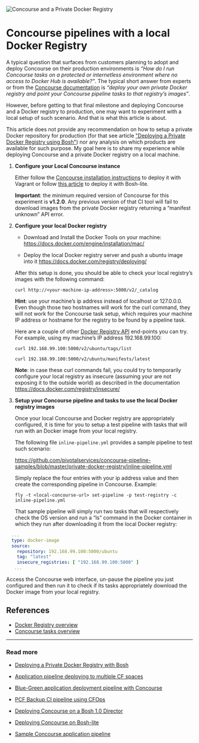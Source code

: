 ![Concourse and a Private Docker Registry](https://raw.githubusercontent.com/pivotalservices/concourse-pipeline-samples/master/common/images/concourse-and-private-registry.jpg)

# Concourse pipelines with a local Docker Registry

A typical question that surfaces from customers planning to adopt and deploy Concourse on their production environments is _“How do I run Concourse tasks on a protected or internetless environment where no access to Docker Hub is available?”_. The typical short answer from experts or from the [Concourse documentation](http://concourse-ci.org/running-tasks.html) is _“deploy your own private Docker registry and point your Concourse pipeline tasks to that registry’s images”_.

However, before getting to that final milestone and deploying Concourse and a Docker registry to production, one may want to experiment with a local setup of such scenario. And that is what this article is about.

This article does not provide any recommendation on how to setup a private Docker repository for production (for that see article ["Deploying a Private Docker Registry using Bosh"](https://github.com/pivotalservices/concourse-pipeline-samples/tree/master/private-docker-registry/docker-registry-release)) nor any analysis on which products are available for such purpose. My goal here is to share my experience while deploying Concourse and a private Docker registry on a local machine.


1. **Configure your Local Concourse instance**

   Either follow the [Concourse installation instructions](http://concourse-ci.org/vagrant.html) to deploy it  with Vagrant or follow [this article](https://github.com/pivotalservices/concourse-pipeline-samples/tree/master/concourse-on-bosh-lite) to deploy it with Bosh-lite.

   **Important**: the minimum required version of Concourse for this experiment is **v1.2.0**. Any previous version of that CI tool will fail to download images from the private Docker registry returning a “manifest unknown” API error.

2. **Configure your local Docker registry**

   - Download and Install the Docker Tools on your machine: https://docs.docker.com/engine/installation/mac/

   - Deploy the local Docker registry server and push a ubuntu image into it https://docs.docker.com/registry/deploying/

   After this setup is done, you should be able to check your local registry’s images with the following command:

   ```curl http://<your-machine-ip-address>:5000/v2/_catalog```

   **Hint**: use your machine’s ip address instead of localhost or 127.0.0.0.
   Even though those two hostnames will work for the curl command, they will not work for the Concourse task setup, which requires your machine IP address or hostname for the registry to be found by a pipeline task.

   Here are a couple of other [Docker Registry API](https://docs.docker.com/registry/spec/api/) end-points you can try.
   For example, using my machine’s IP address 192.168.99.100:

     ```curl 192.168.99.100:5000/v2/ubuntu/tags/list ```

     ```curl 192.168.99.100:5000/v2/ubuntu/manifests/latest ```

   **Note**: in case these curl commands fail, you could try to temporarily configure your local registry as insecure (assuming your are not exposing it to the outside world) as described in the documentation https://docs.docker.com/registry/insecure/

3. **Setup your Concourse pipeline and tasks to use the local Docker registry images**

   Once your local Concourse and Docker registry are appropriately configured, it is time for you to setup a test pipeline with tasks that will run with an Docker image from your local registry.

   The following file ```inline-pipeline.yml``` provides a sample pipeline to test such scenario:

   https://github.com/pivotalservices/concourse-pipeline-samples/blob/master/private-docker-registry/inline-pipeline.yml

   Simply replace the four entries <your-ip-address-goes-here> with your ip address value and then create the corresponding pipeline in Concourse. Example:

   ```fly -t <local-concourse-url> set-pipeline -p test-registry -c inline-pipeline.yml ```

   That sample pipeline will simply run two tasks that will respectively check the OS version and run a “ls” command in the Docker container in which they run after downloading it from the local Docker registry:

``` yaml
  ...
  type: docker-image
  source:
    repository: 192.168.99.100:5000/ubuntu
    tag: "latest"
    insecure_registries: [ "192.168.99.100:5000" ]
   ...
```

  Access the Concourse web interface, un-pause the pipeline you just configured and then run it to check if its tasks appropriately download the Docker image from your local registry.


## References
   - [Docker Registry overview](https://docs.docker.com/registry/overview/)
   - [Concourse tasks overview](http://concourse-ci.org/running-tasks.html)

---

### Read more

- [Deploying a Private Docker Registry with Bosh](https://github.com/pivotalservices/concourse-pipeline-samples/tree/master/private-docker-registry/docker-registry-release)

- [Application pipeline deploying to multiple CF spaces](https://github.com/pivotalservices/sample-app-pipeline)

- [Blue-Green application deployment pipeline with Concourse](https://github.com/pivotalservices/concourse-pipeline-samples/tree/master/blue-green-app-deployment)

- [PCF Backup CI pipeline using CFOps](https://github.com/pivotalservices/concourse-pipeline-samples/tree/master/pcf-cfops-backup)

- [Deploying Concourse on a Bosh 1.0 Director](https://github.com/pivotalservices/concourse-pipeline-samples/tree/master/concourse-on-bosh-1.0)

- [Deploying Concourse on Bosh-lite](https://github.com/pivotalservices/concourse-pipeline-samples/tree/master/concourse-on-bosh-lite)

- [Sample Concourse application pipeline](https://github.com/pivotalservices/sample-app-pipeline)
